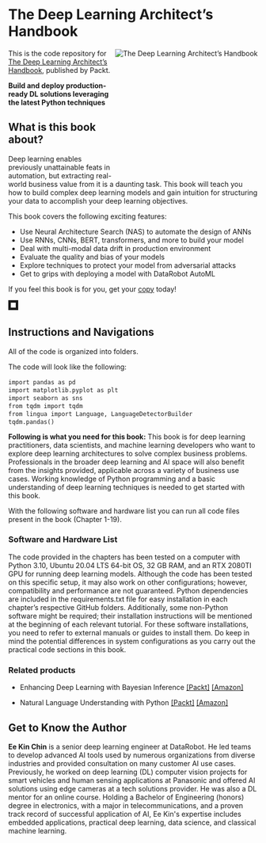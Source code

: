 # The Deep Learning Architect’s Handbook

<a href="https://www.packtpub.com/product/deep-learning-architect/9781803243795?utm_source=github&utm_medium=repository&utm_id=9781803243795"><img src="https://content.packt.com/B18187/cover_image_small.jpg" alt="The Deep Learning Architect’s Handbook" height="256px" align="right"></a>

This is the code repository for [The Deep Learning Architect’s Handbook](https://www.packtpub.com/product/deep-learning-architect/9781803243795?utm_source=github&utm_medium=repository&utm_id=9781803243795), published by Packt.

**Build and deploy production-ready DL solutions leveraging the latest Python techniques**

## What is this book about?
Deep learning enables previously unattainable feats in automation, but extracting real-world business value from it is a daunting task. This book will teach you how to build complex deep learning models and gain intuition for structuring your data to accomplish your deep learning objectives.

This book covers the following exciting features: 
* Use Neural Architecture Search (NAS) to automate the design of ANNs
* Use RNNs, CNNs, BERT, transformers, and more to build your model
* Deal with multi-modal data drift in production environment
* Evaluate the quality and bias of your models
* Explore techniques to protect your model from adversarial attacks
* Get to grips with deploying a model with DataRobot AutoML

If you feel this book is for you, get your [copy](https://www.amazon.com/dp/1803243791) today!

<a href="https://www.packtpub.com/?utm_source=github&utm_medium=banner&utm_campaign=GitHubBanner"><img src="https://raw.githubusercontent.com/PacktPublishing/GitHub/master/GitHub.png" 
alt="https://www.packtpub.com/" border="5" /></a>


## Instructions and Navigations
All of the code is organized into folders.

The code will look like the following:
```
import pandas as pd  
import matplotlib.pyplot as plt 
import seaborn as sns 
from tqdm import tqdm 
from lingua import Language, LanguageDetectorBuilder 
tqdm.pandas() 
```


**Following is what you need for this book:**
This book is for deep learning practitioners, data scientists, and machine learning developers who want to explore deep learning architectures to solve complex business problems. Professionals in the broader deep learning and AI space will also benefit from the insights provided, applicable across a variety of business use cases. Working knowledge of Python programming and a basic understanding of deep learning techniques is needed to get started with this book.

With the following software and hardware list you can run all code files present in the book (Chapter 1-19).


### Software and Hardware List

The code provided in the chapters has been tested on a computer with Python 3.10, Ubuntu 20.04 LTS
64-bit OS, 32 GB RAM, and an RTX 2080TI GPU for running deep learning models. Although the code
has been tested on this specific setup, it may also work on other configurations; however, compatibility
and performance are not guaranteed. Python dependencies are included in the requirements.txt
file for easy installation in each chapter’s respective GitHub folders. Additionally, some non-Python
software might be required; their installation instructions will be mentioned at the beginning of each
relevant tutorial. For these software installations, you need to refer to external manuals or guides to
install them. Do keep in mind the potential differences in system configurations as you carry out the
practical code sections in this book. 


### Related products <Other books you may enjoy>
* Enhancing Deep Learning with Bayesian Inference [[Packt]](https://www.packtpub.com/product/Enhancing-Deep-Learning-with-Bayesian-Inference/9781803246888) [[Amazon]](https://www.amazon.com/dp/180324688X)

* Natural Language Understanding with Python [[Packt]](https://www.packtpub.com/product/natural-language-understanding-with-python/9781804613429) [[Amazon]](https://www.amazon.com/dp/1804613428)

## Get to Know the Author
**Ee Kin Chin**
is a senior deep learning engineer at DataRobot. He led teams to develop advanced AI tools used by numerous organizations from diverse industries and provided consultation on many customer AI use cases. Previously, he worked on deep learning (DL) computer vision projects for smart vehicles and human sensing applications at Panasonic and offered AI solutions using edge cameras at a tech solutions provider. He was also a DL mentor for an online course. Holding a Bachelor of Engineering (honors) degree in electronics, with a major in telecommunications, and a proven track record of successful application of AI, Ee Kin's expertise includes embedded applications, practical
deep learning, data science, and classical machine learning.
